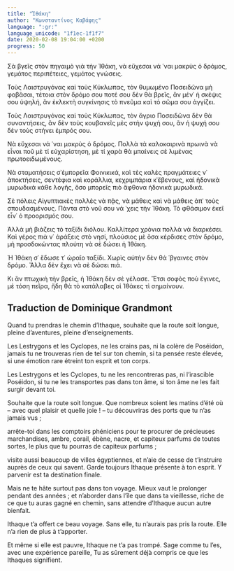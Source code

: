 ```yaml
---
title: "Ἰθάκη"
author: "Κωνσταντίνος Καβάφης"
language: ":gr:"
language_unicode: "1f1ec-1f1f7"
date: 2020-02-08 19:04:00 +0200
progress: 50
---
```

Σὰ βγεῖς στὸν πηγαιμὸ γιὰ τὴν Ἰθάκη,
νὰ εὔχεσαι νά ῾ναι μακρὺς ὁ δρόμος,
γεμάτος περιπέτειες, γεμάτος γνώσεις.

Τοὺς Λαιστρυγόνας καὶ τοὺς Κύκλωπας,
τὸν θυμωμένο Ποσειδῶνα μὴ φοβᾶσαι,
τέτοια στὸν δρόμο σου ποτέ σου δὲν θὰ βρεῖς,
ἂν μέν᾿ ἡ σκέψις σου ὑψηλή, ἂν ἐκλεκτὴ
συγκίνησις τὸ πνεῦμα καὶ τὸ σῶμα σου ἀγγίζει.

Τοὺς Λαιστρυγόνας καὶ τοὺς Κύκλωπας,
τὸν ἄγριο Ποσειδῶνα δὲν θὰ συναντήσεις,
ἂν δὲν τοὺς κουβανεῖς μὲς στὴν ψυχή σου,
ἂν ἡ ψυχή σου δὲν τοὺς στήνει ἐμπρός σου.

Νὰ εὔχεσαι νά ῾ναι μακρὺς ὁ δρόμος.
Πολλὰ τὰ καλοκαιρινὰ πρωινὰ νὰ εἶναι
ποῦ μὲ τί εὐχαρίστηση, μὲ τί χαρὰ
θὰ μπαίνεις σὲ λιμένας πρωτοειδωμένους.

Νὰ σταματήσεις σ᾿ἐμπορεῖα Φοινικικά,
καὶ τὲς καλὲς πραγμάτειες ν᾿ ἀποκτήσεις,
σεντέφια καὶ κοράλλια, κεχριμπάρια κ᾿ἔβενους,
καὶ ἡδονικὰ μυρωδικὰ κάθε λογῆς,
ὅσο μπορεῖς πιὸ ἄφθονα ἡδονικὰ μυρωδικά.

Σὲ πόλεις Αἰγυπτιακὲς πολλὲς νὰ πᾷς,
νὰ μάθεις καὶ νὰ μάθεις ἀπ᾿ τοὺς σπουδασμένους.
Πάντα στὸ νοῦ σου νά ῾χεις τὴν Ἰθάκη.
Τὸ φθάσιμον ἐκεῖ εἶν᾿ ὁ προορισμός σου.

Ἀλλὰ μὴ βιάζεις τὸ ταξίδι διόλου.
Καλλίτερα χρόνια πολλὰ νὰ διαρκέσει.
Καὶ γέρος πιὰ ν᾿ ἀράξεις στὸ νησί,
πλούσιος μὲ ὅσα κέρδισες στὸν δρόμο,
μὴ προσδοκώντας πλούτη νὰ σὲ δώσει ἡ Ἰθάκη.

Ἡ Ἰθάκη σ᾿ ἔδωσε τ᾿ ὡραῖο ταξίδι.
Χωρὶς αὐτὴν δὲν θά ῾βγαινες στὸν δρόμο.
Ἄλλα δὲν ἔχει νὰ σὲ δώσει πιά.

Κι ἂν πτωχικὴ τὴν βρεῖς, ἡ Ἰθάκη δὲν σὲ γέλασε.
Ἔτσι σοφὸς ποὺ ἔγινες, μὲ τόση πεῖρα,
ἤδη θὰ τὸ κατάλαβες οἱ Ἰθάκες τὶ σημαίνουν.


## Traduction de Dominique Grandmont
Quand tu prendras le chemin d’Ithaque,
souhaite que la route soit longue,
pleine d’aventures, pleine d’enseignements.

Les Lestrygons et les Cyclopes,
ne les crains pas, ni la colère de Poséidon,
jamais tu ne trouveras rien de tel sur ton chemin,
si ta pensée reste élevée, si une émotion rare
étreint ton esprit et ton corps.

Les Lestrygons et les Cyclopes,
tu ne les rencontreras pas, ni l’irascible Poséidon,
si tu ne les transportes pas dans ton âme,
si ton âme ne les fait surgir devant toi.

Souhaite que la route soit longue.
Que nombreux soient les matins d’été
où – avec quel plaisir et quelle joie ! –
tu découvriras des ports que tu n’as jamais vus ;

arrête-toi dans les comptoirs phéniciens
pour te procurer de précieuses marchandises,
ambre, corail, ébène, nacre,
et capiteux parfums de toutes sortes,
le plus que tu pourras de capiteux parfums ;

visite aussi beaucoup de villes égyptiennes,
et n’aie de cesse de t’instruire auprès de ceux qui savent.
Garde toujours Ithaque présente à ton esprit.
Y parvenir est ta destination finale.

Mais ne te hâte surtout pas dans ton voyage.
Mieux vaut le prolonger pendant des années ;
et n’aborder dans l’île que dans ta vieillesse,
riche de ce que tu auras gagné en chemin,
sans attendre d’Ithaque aucun autre bienfait.

Ithaque t’a offert ce beau voyage.
Sans elle, tu n’aurais pas pris la route.
Elle n’a rien de plus à t’apporter.

Et même si elle est pauvre, Ithaque ne t’a pas trompé.
Sage comme tu l’es, avec une expérience pareille,
Tu as sûrement déjà compris ce que les Ithaques signifient.
